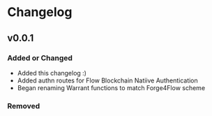 # Changelog

## v0.0.1

### Added or Changed

- Added this changelog :)
- Added authn routes for Flow Blockchain Natiive Authentication
- Began renaming Warrant functions to match Forge4Flow scheme

### Removed
